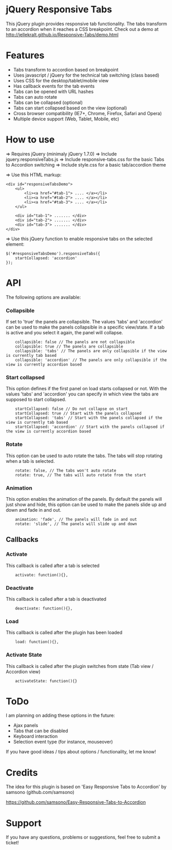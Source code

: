jQuery Responsive Tabs
==============

This jQuery plugin provides responsive tab functionality. The tabs transform to an accordion when it reaches a CSS breakpoint.
Check out a demo at http://jellekralt.github.io/Responsive-Tabs/demo.html

Features
=========

+ Tabs transform to accordion based on breakpoint
+ Uses javascript / jQuery for the technical tab switching (class based)
+ Uses CSS for the desktop/tablet/mobile view
+ Has callback events for the tab events
+ Tabs can be opened with URL hashes
+ Tabs can auto rotate
+ Tabs can be collapsed (optional)
+ Tabs can start collapsed based on the view (optional)
+ Cross browser compatibility (IE7+, Chrome, Firefox, Safari and Opera)
+ Multiple device support (Web, Tablet, Mobile, etc)


How to use
==========

=> Requires jQuery (minimaly jQuery 1.7.0)
=> Include jquery.responsiveTabs.js
=> Include responsive-tabs.css for the basic Tabs to Accordion switching
=> Include style.css for a basic tab/accordion theme

=> Use this HTML markup:

    <div id="responsiveTabsDemo">
        <ul>
            <li><a href="#tab-1"> .... </a></li>
            <li><a href="#tab-2"> .... </a></li>
            <li><a href="#tab-3"> .... </a></li>
        </ul>

        <div id="tab-1"> ....... </div>
        <div id="tab-2"> ....... </div>
        <div id="tab-3"> ....... </div>
    </div>

=> Use this jQuery function to enable responsive tabs on the selected element:

    $('#responsiveTabsDemo').responsiveTabs({
        startCollapsed: 'accordion'
    });

API
===

The following options are available:

### Collapsible
If set to 'true' the panels are collapsible. The values 'tabs' and 'accordion' can be used to make the panels collapsible in a specific view/state. If a tab is active and you select it again, the panel will collapse.

        collapsible: false // The panels are not collapsible
        collapsible: true // The panels are collapsible
        collapsible: 'tabs' // The panels are only collapsible if the view is currently tab based
        collapsible: 'accordion' // The panels are only collapsible if the view is currently accordion based

### Start collapsed
This option defines if the first panel on load starts collapsed or not. With the values 'tabs' and 'accordion' you can specify in which view the tabs are supposed to start collapsed.

        startCollapsed: false // Do not collapse on start
        startCollapsed: true // Start with the panels collapsed
        startCollapsed: 'tabs' // Start with the panels collapsed if the view is currently tab based
        startCollapsed: 'accordion' // Start with the panels collapsed if the view is currently accordion based

### Rotate
This option can be used to auto rotate the tabs. The tabs will stop rotating when a tab is selected.

        rotate: false, // The tabs won't auto rotate
        rotate: true, // The tabs will auto rotate from the start

### Animation
This option enables the animation of the panels. By default the panels will just show and hide, this option can be used to make the panels slide up and down and fade in and out.

        animation: 'fade', // The panels will fade in and out
        rotate: 'slide', // The panels will slide up and down

Callbacks
---------

### Activate
This callback is called after a tab is selected

        activate: function(){},

### Deactivate
This callback is called after a tab is deactivated

        deactivate: function(){},

### Load
This callback is called after the plugin has been loaded

        load: function(){},

### Activate State
This callback is called after the plugin switches from state (Tab view / Accordion view)

        activateState: function(){}

ToDo
====
I am planning on adding these options in the future:
- Ajax panels
- Tabs that can be disabled
- Keyboard interaction
- Selection event type (for instance, mouseover)

If you have good ideas / tips about options / functionality, let me know!

Credits
=========
The idea for this plugin is based on 'Easy Responsive Tabs to Accordion' by samsono (github.com/samsono)

https://github.com/samsono/Easy-Responsive-Tabs-to-Accordion

Support
=======
If you have any questions, problems or suggestions, feel free to submit a ticket!
